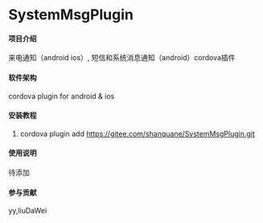 # SystemMsgPlugin

#### 项目介绍
来电通知（android ios）, 短信和系统消息通知（android）cordova插件

#### 软件架构
cordova plugin for android & ios


#### 安装教程

1. cordova plugin add https://gitee.com/shanquane/SystemMsgPlugin.git

#### 使用说明

待添加

#### 参与贡献

yy,liuDaWei